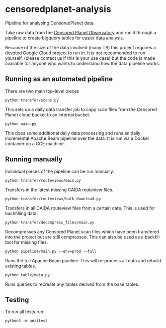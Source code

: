 # censoredplanet-analysis

Pipeline for analysing CensoredPlanet data.

Take raw data from the
[Censored Planet Observatory](https://censoredplanet.org/data/raw) and run it
through a pipeline to create bigquery tables for easier data analysis.

Because of the size of the data involved (many TB) this project requires a
devoted Google Cloud project to run in. It is not reccomended to run yourself,
(please contact us if this is your use case) but the code is made available for
anyone who wants to understand how the data pipeline works.

## Running as an automated pipeline

There are two main top-level pieces

`python transfer/scans.py`

This sets up a daily data transfer job to copy scan files from the Censored
Planet cloud bucket to an internal bucket.

`python main.py`

This does some additional daily data processing and runs an daily incremental
Apache Beam pipeline over the data. It is run via a Docker container on a GCE
machine.

## Running manually

Individual pieces of the pipeline can be run manually.

`python transfer/routeviews/main.py`

Transfers in the latest missing CAIDA routeview files.

`python transfer/routeviews/bulk_download.py`

Transfers in all CAIDA routeview files from a certain date. This is used for
backfilling data.

`python transfer/decompress_files/main.py`

Decompresses any Censored Planet scan files which have been transfered into the
project but are still compressed. This can also be used as a backfill tool for
missing files.

`python pipeline/main.py --env=prod --full`

Runs the full Apache Beam pipeline. This will re-process all data and rebuild
existing tables.

`python table/main.py`

Runs queries to recreate any tables derived from the base tables.

## Testing

To run all tests run

`python3 -m unittest`
